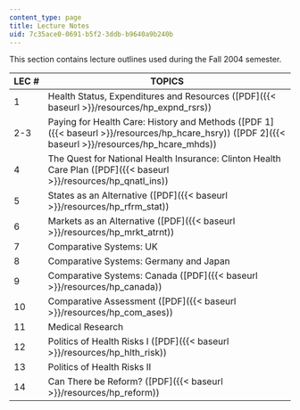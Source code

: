 ```yaml
---
content_type: page
title: Lecture Notes
uid: 7c35ace0-0691-b5f2-3ddb-b9640a9b240b
---
```


This section contains lecture outlines used during the Fall 2004 semester.

| LEC # | TOPICS |
| --- | --- |
| 1 | Health Status, Expenditures and Resources ([PDF]({{< baseurl >}}/resources/hp_expnd_rsrs)) |
| 2-3 | Paying for Health Care: History and Methods ([PDF 1]({{< baseurl >}}/resources/hp_hcare_hsry)) ([PDF 2]({{< baseurl >}}/resources/hp_hcare_mhds)) |
| 4 | The Quest for National Health Insurance: Clinton Health Care Plan ([PDF]({{< baseurl >}}/resources/hp_qnatl_ins)) |
| 5 | States as an Alternative ([PDF]({{< baseurl >}}/resources/hp_rfrm_stat)) |
| 6 | Markets as an Alternative ([PDF]({{< baseurl >}}/resources/hp_mrkt_atrnt)) |
| 7 | Comparative Systems: UK |
| 8 | Comparative Systems: Germany and Japan |
| 9 | Comparative Systems: Canada ([PDF]({{< baseurl >}}/resources/hp_canada)) |
| 10 | Comparative Assessment ([PDF]({{< baseurl >}}/resources/hp_com_ases)) |
| 11 | Medical Research |
| 12 | Politics of Health Risks I ([PDF]({{< baseurl >}}/resources/hp_hlth_risk)) |
| 13 | Politics of Health Risks II |
| 14 | Can There be Reform? ([PDF]({{< baseurl >}}/resources/hp_reform))